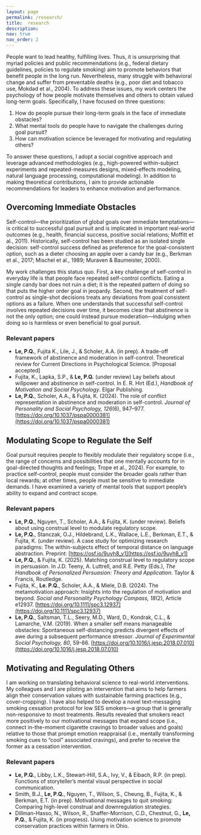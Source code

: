 ```yaml
---
layout: page
permalink: /research/
title:  research
description:
nav: true
nav_order: 2
---
```


People want to lead healthy, fulfilling lives. Thus, it is unsurprising that myriad policies and public recommendations (e.g., federal dietary guidelines, policies to regulate smoking) aim to promote behaviors that benefit people in the long run. Nevertheless, many struggle with behavioral change and suffer from preventable deaths (e.g., poor diet and tobacco use, Mokdad et al., 2004). To address these issues, my work centers the psychology of how people motivate themselves and others to obtain valued long-term goals. Specifically, I have focused on three questions:

1.	How do people pursue their long-term goals in the face of immediate obstacles?
2.	What mental tools do people have to navigate the challenges during goal pursuit?
3.	How can motivation science be leveraged for motivating and regulating others?

To answer these questions, I adopt a social cognitive approach and leverage advanced methodologies (e.g., high-powered within-subject experiments and repeated-measures designs, mixed-effects modeling, natural language processing, computational modeling). In addition to making theoretical contributions, I aim to provide actionable recommendations for leaders to enhance motivation and performance.


## Overcoming Immediate Obstacles
Self-control—the prioritization of global goals over immediate temptations—is critical to successful goal pursuit and is implicated in important real-world outcomes (e.g., health, financial success, positive social relations; Moffitt et al., 2011). Historically, self-control has been studied as an isolated single decision: self-control success defined as preference for the goal-consistent option, such as a dieter choosing an apple over a candy bar (e.g., Berkman et al., 2017; Mischel et al., 1989; Muraven & Baumeister, 2000). 

My work challenges this status quo. First, a key challenge of self-control in everyday life is that people face repeated self-control conflicts. Eating a single candy bar does not ruin a diet; it is the repeated pattern of doing so that puts the higher order goal in jeopardy. Second, the treatment of self-control as single-shot decisions treats any deviations from goal consistent options as a failure. When one understands that successful self-control involves repeated decisions over time, it becomes clear that abstinence is not the only option; one could instead pursue moderation—indulging when doing so is harmless or even beneficial to goal pursuit.

### Relevant papers
- **Le, P.Q.**, Fujita K., Lile, J., & Scholer, A.A. (in prep). A trade-off framework of abstinence and moderation in self-control. Theoretical review for Current Directions in Psychological Science. [Proposal accepted]
- Fujita, K., Lapka, S.P., & **Le, P.Q.** (under review) Lay beliefs about willpower and abstinence in self-control. In E. R. Hirt (Ed.), _Handbook of Motivation and Social Psychology_. Elgar Publishing.
- **Le, P.Q.**, Scholer, A.A., & Fujita, K. (2024). The role of conflict representation in abstinence and moderation in self-control. _Journal of Personality and Social Psychology, 126_(6), 947–977. [https://doi.org/10.1037/pspa0000381](https://doi.org/10.1037/pspa0000381)


## Modulating Scope to Regulate the Self
Goal pursuit requires people to flexibly modulate their regulatory scope (i.e., the range of concerns and possibilities that one mentally accounts for in goal-directed thoughts and feelings; Trope et al., 2024). For example, to practice self-control, people must consider the broader goals rather than local rewards; at other times, people must be sensitive to immediate demands. I have examined a variety of mental tools that support people’s ability to expand and contract scope. 

### Relevant papers
- **Le, P.Q.**, Nguyen, T., Scholer, A.A., & Fujita, K. (under review). Beliefs about using construal level to modulate regulatory scope.
- **Le, P.Q.**, Stanczak, O.J., Hildebrand, L.K., Wallace, L.E., Berkman, E.T., & Fujita, K. (under review). A case study for optimizing research paradigms: The within-subjects effect of temporal distance on language abstraction. Preprint: [https://osf.io/9uyh8_v1](https://osf.io/9uyh8_v1)
- **Le, P.Q.**, & Fujita, K. (2025). Matching construal level to regulatory scope in persuasion. In J.D. Teeny, A. Luttrell, and R.E. Petty (Eds.), _The Handbook of Personalized Persuasion: Theory and Application_. Taylor & Francis, Routledge.
- Fujita, K., **Le. P.Q.**, Scholer, A.A., & Miele, D.B. (2024). The metamotivation approach: Insights into the regulation of motivation and beyond. _Social and Personality Psychology Compass, 18_(2), Article e12937. [https://doi.org/10.1111/spc3.12937](https://doi.org/10.1111/spc3.12937)
- **Le, P.Q.**, Saltsman, T.L., Seery, M.D., Ward, D., Kondrak, C.L., & Lamarche, V.M. (2019). When a smaller self means manageable obstacles: Spontaneous self-distancing predicts divergent effects of awe during a subsequent performance stressor. _Journal of Experimental Social Psychology, 80_, 59-66. [https://doi.org/10.1016/j.jesp.2018.07.010](https://doi.org/10.1016/j.jesp.2018.07.010)


## Motivating and Regulating Others
I am working on translating behavioral science to real-world interventions. My colleagues and I are piloting an intervention that aims to help farmers align their conservation values with sustainable farming practices (e.g., cover-cropping). I have also helped to develop a novel text-messaging smoking cessation protocol for low SES smokers—a group that is generally non-responsive to most treatments. Results revealed that smokers react more positively to our motivational messages that expand scope (i.e., connect in-the-moment cigarette cravings to broader values and goals) relative to those that prompt emotion reappraisal (i.e., mentally transforming smoking cues to “cool” associated cravings), and prefer to receive the former as a cessation intervention.

### Relevant papers
- **Le, P.Q.**, Libby, L.K., Stewart-Hill, S.A., Ivy, V., & Eibach, R.P. (in prep). Functions of storyteller’s mental visual perspective in social communication.
- Smith, B.J., **Le, P.Q.**, Nguyen, T., Wilson, S., Cheung, B., Fujita, K., & Berkman, E.T. (in prep). Motivational messages to quit smoking: Comparing high-level construal and downregulation strategies.
- Dillman-Hasso, N., Wilson, R., Shaffer-Morrison, C.D., Chestnut, G., **Le, P.Q.**, & Fujita, K. (in progress). Using motivation science to promote conservation practices within farmers in Ohio.